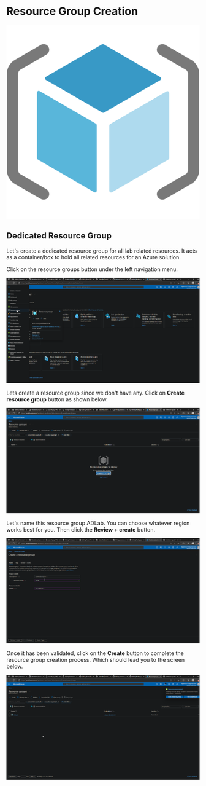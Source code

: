 # Resource Group Creation

<p align="center">
  <img src="https://raw.githubusercontent.com/Oatmello/Markdowns/main/AD-Aure-Images/resourcegroup_azure.png" />
</p>

## Dedicated Resource Group
Let's create a dedicated resource group for all lab related resources. It acts as a container/box to hold all related resources for an Azure solution.  

Click on the resource groups button under the left navigation menu.
<!--azure5--><img src="https://raw.githubusercontent.com/Oatmello/Markdowns/main/AD-Aure-Images/azure5.png" /> <br>

Lets create a resource group since we don't have any. Click on **Create resource group** button as shown below.  

<!--azure6--><img src="https://raw.githubusercontent.com/Oatmello/Markdowns/main/AD-Aure-Images/azure6.png" /> <br>

Let's name this resource group ADLab. You can choose whatever region works best for you. Then click the **Review + create** button.

<!--azure7--><img src="https://raw.githubusercontent.com/Oatmello/Markdowns/main/AD-Aure-Images/azure7.png" /> <br>

Once it has been validated, click on the **Create** button to complete the resource group creation process. Which should lead you to the screen below.

<!--azure8--><img src="https://raw.githubusercontent.com/Oatmello/Markdowns/main/AD-Aure-Images/azure8.png" /> <br>
